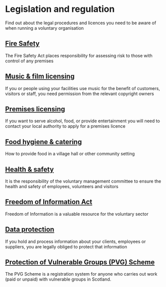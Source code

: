 # Legislation and regulation

Find out about the legal procedures and licences you need to be aware of when running a voluntary organisation

## [Fire Safety](fire-safety.md)

The Fire Safety Act places responsibility for assessing risk to those with control of any premises

## [Music & film licensing](music-film-licensing.md)

If you or people using your facilities use music for the benefit of customers, visitors or staff, you need permission from the relevant copyright owners

## [Premises licensing](premises-licensing.md)

If you want to serve alcohol, food, or provide entertainment you will need to contact your local authority to apply for a premises licence

## [Food hygiene & catering](food-hygiene-catering.md)

How to provide food in a village hall or other community setting

## [Health & safety](health-safety.md)

It is the responsibility of the voluntary management committee to ensure the health and safety of employees, volunteers and visitors

## [Freedom of Information Act](freedom-information-act.md)

Freedom of Information is a valuable resource for the voluntary sector

## [Data protection](data-protection.md)

If you hold and process information about your clients, employees or suppliers, you are legally obliged to protect that information

## [Protection of Vulnerable Groups (PVG) Scheme](Protection-Vulnerable-Groups-PVG.md)


The PVG Scheme is a registration system for anyone who carries out work (paid or unpaid) with vulnerable groups in Scotland.

